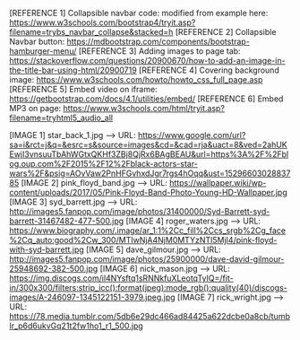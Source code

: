 

[REFERENCE 1] Collapsible navbar code: modified from example here: https://www.w3schools.com/bootstrap4/tryit.asp?filename=trybs_navbar_collapse&stacked=h
[REFERENCE 2] Collapsible Navbar button: https://mdbootstrap.com/components/bootstrap-hamburger-menu/
[REFERENCE 3] Adding images to page tab: https://stackoverflow.com/questions/20900670/how-to-add-an-image-in-the-title-bar-using-html/20900719
[REFERENCE 4] Covering background image: https://www.w3schools.com/howto/howto_css_full_page.asp
[REFERENCE 5] Embed video on iframe: https://getbootstrap.com/docs/4.1/utilities/embed/
[REFERENCE 6] Embed MP3 on page: https://www.w3schools.com/html/tryit.asp?filename=tryhtml5_audio_all

[IMAGE 1]  star_back_1.jpg --> URL: https://www.google.com/url?sa=i&rct=j&q=&esrc=s&source=images&cd=&cad=rja&uact=8&ved=2ahUKEwjI3vnsuuTbAhWGtxQKHf3ZBj8QjRx6BAgBEAU&url=https%3A%2F%2Fblog.oup.com%2F2015%2F12%2Fblack-actors-star-wars%2F&psig=AOvVaw2PnHFGvhxdJgr7rgs4hOqq&ust=1529660302883785
[IMAGE 2]  pink_floyd_band.jpg --> URL: https://wallpaper.wiki/wp-content/uploads/2017/05/Pink-Floyd-Band-Photo-Young-HD-Wallpaper.jpg
[IMAGE 3]  syd_barrett.jpg --> URL: http://images5.fanpop.com/image/photos/31400000/Syd-Barrett-syd-barrett-31467482-477-500.jpg
[IMAGE 4]  roger_waters.jpg --> URL: https://www.biography.com/.image/ar_1:1%2Cc_fill%2Ccs_srgb%2Cg_face%2Cq_auto:good%2Cw_300/MTIwNjA4NjM0MTYzNTI5MjI4/pink-floyd-with-syd-barrett.jpg
[IMAGE 5]  dave_gilmour.jpg --> URL: http://images5.fanpop.com/image/photos/25900000/dave-david-gilmour-25948692-382-500.jpg
[IMAGE 6]  nick_mason.jpg --> URL: https://img.discogs.com/il4NYsftq1sRNNkfuXLeotqTyIQ=/fit-in/300x300/filters:strip_icc():format(jpeg):mode_rgb():quality(40)/discogs-images/A-246097-1345122151-3979.jpeg.jpg
[IMAGE 7]  rick_wright.jpg --> URL: https://78.media.tumblr.com/5db6e29dc466ad84425a622dcbe0a8cb/tumblr_p6d6ukvGq21t2fw1ho1_r1_500.jpg
